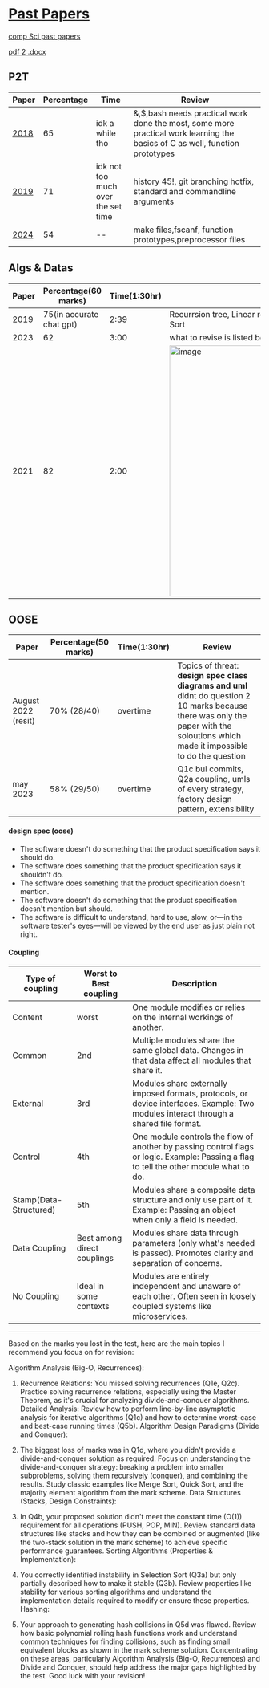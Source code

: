 # [Past Papers](https://github.com/Khair9/Year-2-CompSci-Notes/tree/main)

[comp Sci past papers](https://moodle.gla.ac.uk/course/view.php?id=21505)

[pdf 2 .docx](https://www.adobe.com/acrobat/online/pdf-to-word.html)



## P2T
Paper|Percentage|Time|Review
-----|----------|--------|-------
[2018](https://moodle.gla.ac.uk/pluginfile.php/8608242/mod_resource/content/1/PHYS2003_1_Physics_2T__Prog_Under_Linux_201804.pdf)|65|idk a while tho|&,$,bash needs practical work done the most, some more practical work learning the basics of C as well, function prototypes
[2019](https://moodle.gla.ac.uk/pluginfile.php/8608244/mod_resource/content/1/PHYS2003_1_Physics_2T__Prog_Under_Linux_201904.pdf)|71|idk not too much over the set time|history 45!, git branching hotfix, standard and commandline arguments
[2024](https://moodle.gla.ac.uk/pluginfile.php/8608252/mod_resource/content/1/P2T%20Exam%202024.pdf)|54|--|make files,fscanf, function prototypes,preprocessor files


## Algs & Datas
Paper|Percentage(60 marks)|Time(1:30hr)|Review
-----|----------|-----|-------
2019|75(in accurate chat gpt)|2:39|Recurrsion tree, Linear recurrsion,!!Recurrence Equation,Merge Sort
2023|62|3:00|what to revise is listed below
2021|82|2:00|<img width="500" alt="image" src="https://github.com/user-attachments/assets/cba85039-348d-469c-8d8d-d07f101407ec" />


## OOSE
Paper|Percentage(50 marks)|Time(1:30hr)|Review
-----|----------|-----|-------
August 2022 (resit)|70% (28/40)| overtime| Topics of threat: **design spec class diagrams and uml** didnt do question 2 10 marks because there was only the paper with the soloutions which made it impossible to do the question
may 2023|58% (29/50)| overtime|Q1c bul commits, Q2a coupling, umls of every strategy, factory design pattern, extensibility






#### design spec (oose)
- The software doesn't do something that the product specification says it should do.
- The software does something that the product specification says it shouldn't do.
- The software does something that the product specification doesn't mention.
- The software doesn't do something that the product specification doesn't mention but should.
- The software is difficult to understand, hard to use, slow, or—in the software tester's eyes—will be viewed by the end user as just plain not right.

#### Coupling
Type of coupling|Worst to Best coupling|Description
----------------|---------|-----------
Content| worst | One module modifies or relies on the internal workings of another.
Common| 2nd|Multiple modules share the same global data. Changes in that data affect all modules that share it.
External|3rd|Modules share externally imposed formats, protocols, or device interfaces. Example: Two modules interact through a shared file format.
Control|4th|One module controls the flow of another by passing control flags or logic. Example: Passing a flag to tell the other module what to do.
Stamp(Data-Structured)|5th|Modules share a composite data structure and only use part of it. Example: Passing an object when only a field is needed.
Data Coupling |Best among direct couplings|Modules share data through parameters (only what's needed is passed). Promotes clarity and separation of concerns.
No Coupling|Ideal in some contexts|Modules are entirely independent and unaware of each other. Often seen in loosely coupled systems like microservices.



















------------------
Based on the marks you lost in the test, here are the main topics I recommend you focus on for revision:

Algorithm Analysis (Big-O, Recurrences):

1. Recurrence Relations: You missed solving recurrences (Q1e, Q2c). Practice solving recurrence relations, especially using the Master Theorem, as it's crucial for analyzing divide-and-conquer algorithms.
Detailed Analysis: Review how to perform line-by-line asymptotic analysis for iterative algorithms (Q1c) and how to determine worst-case and best-case running times (Q5b).
Algorithm Design Paradigms (Divide and Conquer):

1. The biggest loss of marks was in Q1d, where you didn't provide a divide-and-conquer solution as required. Focus on understanding the divide-and-conquer strategy: breaking a problem into smaller subproblems, solving them recursively (conquer), and combining the results. Study classic examples like Merge Sort, Quick Sort, and the majority element algorithm from the mark scheme.
Data Structures (Stacks, Design Constraints):

1. In Q4b, your proposed solution didn't meet the constant time (O(1)) requirement for all operations (PUSH, POP, MIN). Review standard data structures like stacks and how they can be combined or augmented (like the two-stack solution in the mark scheme) to achieve specific performance guarantees.
Sorting Algorithms (Properties & Implementation):

1. You correctly identified instability in Selection Sort (Q3a) but only partially described how to make it stable (Q3b). Review properties like stability for various sorting algorithms and understand the implementation details required to modify or ensure these properties.
Hashing:

 1. Your approach to generating hash collisions in Q5d was flawed. Review how basic polynomial rolling hash functions work and understand common techniques for finding collisions, such as finding small equivalent blocks as shown in the mark scheme solution.
Concentrating on these areas, particularly Algorithm Analysis (Big-O, Recurrences) and Divide and Conquer, should help address the major gaps highlighted by the test. Good luck with your revision!
